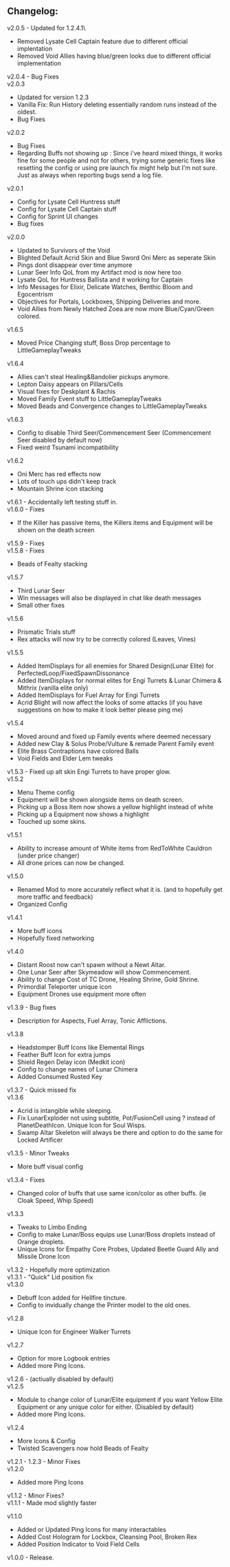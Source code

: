 ## Changelog:
v2.0.5 - Updated for 1.2.4.1\
* Removed Lysate Cell Captain feature due to different official implentation
* Removed Void Allies having blue/green looks due to different official implementation

v2.0.4 - Bug Fixes\
v2.0.3
* Updated for version 1.2.3
* Vanilla Fix: Run History deleting essentially random runs instead of the oldest.
* Bug Fixes

v2.0.2
* Bug Fixes
* Regarding Buffs not showing up : Since i've heard mixed things, it works fine for some people and not for others, trying some generic fixes like resetting the config or using pre launch fix might help but I'm not sure. Just as always when reporting bugs send a log file.

v2.0.1
* Config for Lysate Cell Huntress stuff
* Config for Lysate Cell Captain stuff
* Config for Sprint UI changes
* Bug fixes

v2.0.0
* Updated to Survivors of the Void
* Blighted Default Acrid Skin and Blue Sword Oni Merc as seperate Skin
* Pings dont disappear over time anymore
* Lunar Seer Info QoL from my Artifact mod is now here too
* Lysate QoL for Huntress Ballista and it working for Captain
* Info Messages for Elixir, Delicate Watches, Benthic Bloom and Egocentrism
* Objectives for Portals, Lockboxes, Shipping Deliveries and more.
* Void Allies from Newly Hatched Zoea are now more Blue/Cyan/Green colored.

v1.6.5
* Moved Price Changing stuff, Boss Drop percentage to LittleGameplayTweaks

v1.6.4
* Allies can't steal Healing&Bandolier pickups anymore.
* Lepton Daisy appears on Pillars/Cells
* Visual fixes for Deskplant & Rachis
* Moved Family Event stuff to LittleGameplayTweaks
* Moved Beads and Convergence changes to LittleGameplayTweaks

v1.6.3
* Config to disable Third Seer/Commencement Seer (Commencement Seer disabled by default now)
* Fixed weird Tsunami incompatibility

v1.6.2 
* Oni Merc has red effects now
* Lots of touch ups didn't keep track
* Mountain Shrine icon stacking

v1.6.1 - Accidentally left testing stuff in.\
v1.6.0 - Fixes
* If the Killer has passive items, the Killers items and Equipment will be shown on the death screen

v1.5.9 - Fixes\
v1.5.8 - Fixes
* Beads of Fealty stacking

v1.5.7
* Third Lunar Seer
* Win messages will also be displayed in chat like death messages
* Small other fixes

v1.5.6
* Prismatic Trials stuff
* Rex attacks will now try to be correctly colored (Leaves, Vines)

v1.5.5
* Added ItemDisplays for all enemies for Shared Design(Lunar Elite) for PerfectedLoop/FixedSpawnDissonance
* Added ItemDisplays for normal elites for Engi Turrets & Lunar Chimera & Mithrix (vanilla elite only)
* Added ItemDisplays for Fuel Array for Engi Turrets
* Acrid Blight will now affect the looks of some attacks (if you have suggestions on how to make it look better please ping me)

v1.5.4
* Moved around and fixed up Family events where deemed necessary 
* Added new Clay & Solus Probe/Vulture & remade Parent Family event
* Elite Brass Contraptions have colored Balls
* Void Fields and Elder Lem tweaks

v1.5.3 - Fixed up alt skin Engi Turrets to have proper glow.\
v1.5.2
* Menu Theme config
* Equipment will be shown alongside items on death screen.
* Picking up a Boss Item now shows a yellow highlight instead of white
* Picking up a Equipment now shows a highlight
* Touched up some skins.

v1.5.1
* Ability to increase amount of White items from RedToWhite Cauldron (under price changer)
* All drone prices can now be changed.

v1.5.0
* Renamed Mod to more accurately reflect what it is. (and to hopefully get more traffic and feedback)
* Organized Config

v1.4.1
* More buff icons
* Hopefully fixed networking

v1.4.0
* Distant Roost now can't spawn without a Newt Altar.
* One Lunar Seer after Skymeadow will show Commencement.
* Ability to change Cost of TC Drone, Healing Shrine, Gold Shrine.
* Primordial Teleporter unique icon
* Equipment Drones use equipment more often

v1.3.9 - Bug fixes
* Description for Aspects, Fuel Array, Tonic Afflictions.

v1.3.8 
* Headstomper Buff Icons like Elemental Rings
* Feather Buff Icon for extra jumps
* Shield Regen Delay icon (Medkit icon)
* Config to change names of Lunar Chimera
* Added Consumed Rusted Key

v1.3.7 - Quick missed fix\
v1.3.6
* Acrid is intangible while sleeping.
* Fix LunarExploder not using subtitle, Pot/FusionCell using ? instead of PlanetDeathIcon. Unique Icon for Soul Wisps.
* Swamp Altar Skeleton will always be there and option to do the same for Locked Artificer

v1.3.5 - Minor Tweaks
* More buff visual config

v1.3.4 - Fixes
* Changed color of buffs that use same icon/color as other buffs. (ie Cloak Speed, Whip Speed)

v1.3.3 
* Tweaks to Limbo Ending
* Config to make Lunar/Boss equips use Lunar/Boss droplets instead of Orange droplets.
* Unique Icons for Empathy Core Probes, Updated Beetle Guard Ally and Missile Drone Icon

v1.3.2 - Hopefully more optimization\
v1.3.1 - "Quick" Lid position fix\
v1.3.0
* Debuff Icon added for Hellfire tincture. 
* Config to invidually change the Printer model to the old ones.

v1.2.8
* Unique Icon for Engineer Walker Turrets

v1.2.7
* Option for more Logbook entries
* Added more Ping Icons.

v1.2.6 - (actiually disabled by default)\
v1.2.5
* Module to change color of Lunar/Elite equipment if you want Yellow Elite Equipment or any unique color for either. (Disabled by default)
* Added more Ping Icons.

v1.2.4 
* More Icons & Config
* Twisted Scavengers now hold Beads of Fealty

v1.2.1 - 1.2.3 - Minor Fixes\
v1.2.0
* Added more Ping Icons

v1.1.2 - Minor Fixes?\
v1.1.1 - Made mod slightly faster

v1.1.0
* Added or Updated Ping Icons for many interactables
* Added Cost Hologram for Lockbox, Cleansing Pool, Broken Rex
* Added Position Indicator to Void Field Cells

v1.0.0 - Release.